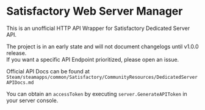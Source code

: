 # Satisfactory Web Server Manager

This is an unofficial HTTP API Wrapper for Satisfactory Dedicated Server API.

The project is in an early state and will not document changelogs until v1.0.0 release.  
If you want a specific API Endpoint prioritized, please open an issue.

Official API Docs can be found at `Steam/steamapps/common/Satisfactory/CommunityResources/DedicatedServerAPIDocs.md`

You can obtain an `accessToken` by executing `server.GenerateAPIToken` in your server console.
